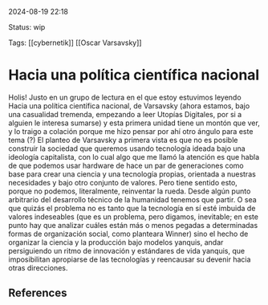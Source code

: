 
2024-08-19 22:18

Status: wip

Tags: [[cybernetik]] [[Oscar Varsavsky]]

# Hacia una política científica nacional

Holis! Justo en un grupo de lectura en el que estoy estuvimos leyendo Hacia una política científica nacional, de Varsavsky (ahora estamos, bajo una casualidad tremenda, empezando a leer Utopías Digitales, por si a alguien le interesa sumarse) y esta primera unidad tiene un montón que ver, y lo traigo a colación porque me hizo pensar por ahí otro ángulo para este tema (?)
El planteo de Varsavsky a primera vista es que no es posible construir la sociedad que queremos usando tecnología ideada bajo una ideología capitalista, con lo cual algo que me llamó la atención es que habla de que podemos usar hardware de hace un par de generaciones como base para crear una ciencia y una tecnología propias, orientada a nuestras necesidades y bajo otro conjunto de valores. Pero tiene sentido esto, porque no podemos, literalmente, reinventar la rueda. Desde algún punto arbitrario del desarrollo técnico de la humanidad tenemos que partir.
O sea que quizás el problema no es tanto que la tecnología en sí esté imbuida de valores indeseables (que es un problema, pero digamos, inevitable; en este punto hay que analizar cuáles están más o menos pegadas a determinadas formas de organización social, como planteara Winner) sino el hecho de organizar la ciencia y la producción bajo modelos yanquis, andar persiguiendo un ritmo de innovación y estándares de vida yanquis, que imposibilitan apropiarse de las tecnologías y reencausar su devenir hacia otras direcciones.
## References

